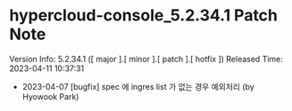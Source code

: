 # hypercloud-console_5.2.34.1 Patch Note

Version Info: 5.2.34.1 ([ major ].[ minor ].[ patch ].[ hotfix ])
Released Time: 2023-04-11 10:37:31

- 2023-04-07 [bugfix] spec 에 ingres list 가 없는 경우 예외처리 (by Hyowook Park) 
